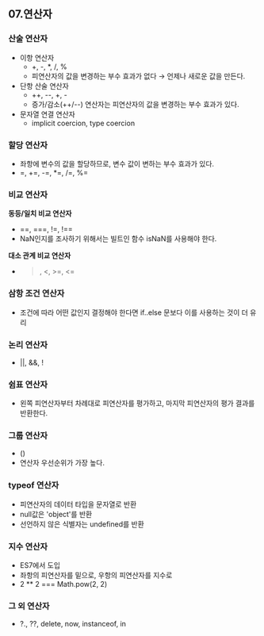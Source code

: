 ## 07.연산자

### 산술 연산자
- 이항 연산자
	- +, -, *, /, %
	- 피연산자의 값을 변경하는 부수 효과가 없다 → 언제나 새로운 값을 만든다.
- 단항 산술 연산자
	- ++, --, +, -
	- 증가/감소(++/--) 연산자는 피연산자의 값을 변경하는 부수 효과가 있다.
- 문자열 연결 연산자
	- implicit coercion, type coercion

### 할당 연산자
- 좌항에 변수의 값을 할당하므로, 변수 값이 변하는 부수 효과가 있다.
- =, +=, -=, *=, /=, %=

### 비교 연산자
**동등/일치 비교 연산자**

- ==, ===, !=, !==
- NaN인지를 조사하기 위해서는 빌트인 함수 isNaN를 사용해야 한다.

**대소 관계 비교 연산자**

- >, <, >=, <=


### 삼항 조건 연산자
- 조건에 따라 어떤 값인지 결정해야 한다면 if..else 문보다 이를 사용하는 것이 더 유리

### 논리 연산자
- ||, &&, !

### 쉼표 연산자
- 왼쪽 피연산자부터 차례대로 피연산자를 평가하고, 마지막 피연산자의 평가 결과를 반환한다.


### 그룹 연산자
- ()
- 연산자 우선순위가 가장 높다.


### typeof 연산자
- 피연산자의 데이터 타입을 문자열로 반환
- null값은 'object'를 반환
- 선언하지 않은 식별자는 undefined를 반환


### 지수 연산자
- ES7에서 도입
- 좌항의 피연산자를 밑으로, 우항의 피연산자를 지수로
- 2 ** 2 === Math.pow(2, 2)

### 그 외 연산자
- ?., ??, delete, now, instanceof, in

